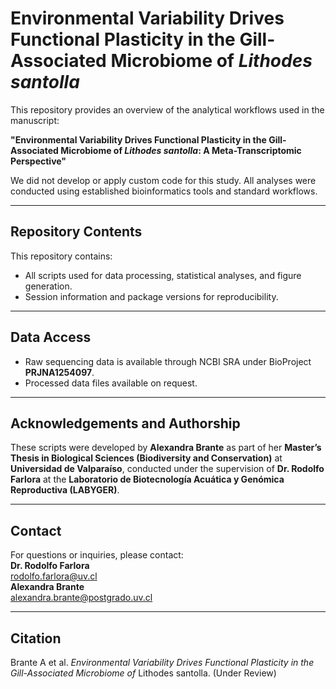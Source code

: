 # Environmental Variability Drives Functional Plasticity in the Gill-Associated Microbiome of *Lithodes santolla*

This repository provides an overview of the analytical workflows used in the manuscript:

**"Environmental Variability Drives Functional Plasticity in the Gill-Associated Microbiome of *Lithodes santolla*: A Meta-Transcriptomic Perspective"**

We did not develop or apply custom code for this study. All analyses were conducted using established bioinformatics tools and standard workflows.

---

## Repository Contents

This repository contains:
- All scripts used for data processing, statistical analyses, and figure generation.
- Session information and package versions for reproducibility.

---

## Data Access
- Raw sequencing data is available through NCBI SRA under BioProject **PRJNA1254097**.
- Processed data files available on request.

---

## Acknowledgements and Authorship

These scripts were developed by **Alexandra Brante** as part of her **Master’s Thesis in Biological Sciences (Biodiversity and Conservation)** at **Universidad de Valparaíso**, conducted under the supervision of **Dr. Rodolfo Farlora** at the **Laboratorio de Biotecnología Acuática y Genómica Reproductiva (LABYGER)**.  

---

## Contact
For questions or inquiries, please contact:  
**Dr. Rodolfo Farlora**  
[rodolfo.farlora@uv.cl](mailto:rodolfo.farlora@uv.cl)  
**Alexandra Brante**  
[alexandra.brante@postgrado.uv.cl](mailto:alexandra.brante@postgrado.uv.cl)

---

## Citation

Brante A et al. *Environmental Variability Drives Functional Plasticity in the Gill-Associated Microbiome of* Lithodes santolla. (Under Review)
